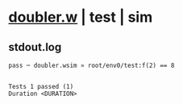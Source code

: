 # [doubler.w](../../../../../examples/tests/valid/doubler.w) | test | sim

## stdout.log
```log
pass ─ doubler.wsim » root/env0/test:f(2) == 8
 
 
Tests 1 passed (1)
Duration <DURATION>
```

